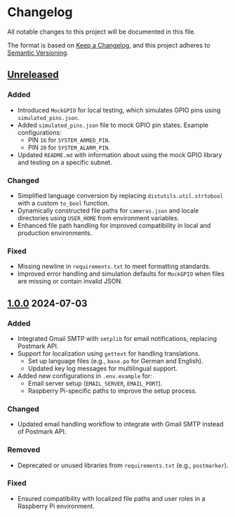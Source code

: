 # Changelog

All notable changes to this project will be documented in this file.

The format is based on [Keep a Changelog](https://keepachangelog.com/en/1.1.0/),
and this project adheres to [Semantic Versioning](https://semver.org/spec/v2.0.0.html).

## [Unreleased] 

### Added
- Introduced `MockGPIO` for local testing, which simulates GPIO pins using `simulated_pins.json`.
- Added `simulated_pins.json` file to mock GPIO pin states. Example configurations:
  - PIN `16` for `SYSTEM_ARMED_PIN`.
  - PIN `20` for `SYSTEM_ALARM_PIN`.
- Updated `README.md` with information about using the mock GPIO library and testing on a specific subnet.

### Changed
- Simplified language conversion by replacing `distutils.util.strtobool` with a custom `to_bool` function.
- Dynamically constructed file paths for `cameras.json` and locale directories using `USER_HOME` from environment variables.
- Enhanced file path handling for improved compatibility in local and production environments.

### Fixed
- Missing newline in `requirements.txt` to meet formatting standards.
- Improved error handling and simulation defaults for `MockGPIO` when files are missing or contain invalid JSON.


## [1.0.0] 2024-07-03

### Added
- Integrated Gmail SMTP with `smtplib` for email notifications, replacing Postmark API.
- Support for localization using `gettext` for handling translations.
  - Set up language files (e.g., `base.po` for German and English).
  - Updated key log messages for multilingual support.
- Added new configurations in `.env.example` for:
  - Email server setup (`EMAIL_SERVER`, `EMAIL_PORT`).
  - Raspberry Pi-specific paths to improve the setup process.

### Changed
- Updated email handling workflow to integrate with Gmail SMTP instead of Postmark API.

### Removed
- Deprecated or unused libraries from `requirements.txt` (e.g., `postmarker`).

### Fixed
- Ensured compatibility with localized file paths and user roles in a Raspberry Pi environment.


[Unreleased]: https://bitbucket.org/mount7freiburg/security-camera-privacy-mask/branches/compare/master%0D1.0.0#diff
[1.0.0]: https://bitbucket.org/mount7freiburg/security-camera-privacy-mask/src/1.0.0/